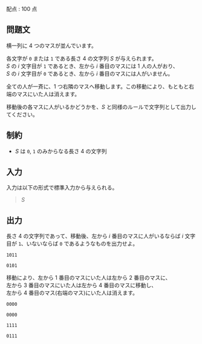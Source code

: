 配点 : $100$ 点

## 問題文

横一列に $4$ つのマスが並んでいます。

各文字が `0` または `1` である長さ $4$ の文字列 $S$ が与えられます。<br>
$S$ の $i$ 文字目が `1` であるとき、左から $i$ 番目のマスには $1$ 人の人がおり、<br>
$S$ の $i$ 文字目が `0` であるとき、左から $i$ 番目のマスには人がいません。

全ての人が一斉に、$1$ つ右隣のマスへ移動します。この移動により、もともと右端のマスにいた人は消えます。

移動後の各マスに人がいるかどうかを、$S$ と同様のルールで文字列として出力してください。

## 制約

- $S$ は `0`, `1` のみからなる長さ $4$ の文字列

## 入力

入力は以下の形式で標準入力から与えられる。

> $S$

## 出力

長さ $4$ の文字列であって、移動後、左から $i$ 番目のマスに人がいるならば $i$ 文字目が `1`、いないならば `0` であるようなものを出力せよ。

```input1
1011
```

```output1
0101
```

移動により、左から $1$ 番目のマスにいた人は左から $2$ 番目のマスに、<br>
左から $3$ 番目のマスにいた人は左から $4$ 番目のマスに移動し、<br>
左から $4$ 番目のマス(右端のマス)にいた人は消えます。

```input2
0000
```

```output2
0000
```

```input3
1111
```

```output3
0111
```